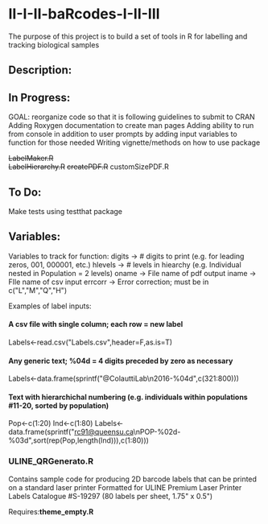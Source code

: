 # II-I-II-baRcodes-I-II-III
The purpose of this project is to build a set of tools in R for labelling and tracking biological samples

## Description:


## In Progress: 
GOAL: reorganize code so that it is following guidelines to submit to CRAN
Adding Roxygen documentation to create man pages
Adding ability to run from console in addition to user prompts by adding input variables to function for those needed
Writing vignette/methods on how to use package


~~LabelMaker.R~~  
~~LabelHierarchy.R~~
~~createPDF.R~~
customSizePDF.R


## To Do:
Make tests using testthat package




## Variables:
Variables to track for function:
digits -> # digits to print (e.g. for leading zeros, 001, 000001, etc.)
hlevels ->  # levels in hiearchy (e.g. Individual nested in Population = 2 levels)
oname -> File name of pdf output
iname -> FIle name of csv input
errcorr -> Error correction; must be in c("L","M","Q","H")

Examples of label inputs:
#### A csv file with single column; each row = new label
Labels<-read.csv("Labels.csv",header=F,as.is=T) 

#### Any generic text; %04d = 4 digits preceded by zero as necessary
Labels<-data.frame(sprintf("@ColauttiLab\n2016-%04d",c(321:800)))

#### Text with hierarchichal numbering (e.g. individuals within populations #11-20, sorted by population)
Pop<-c(1:20)
Ind<-c(1:80)
Labels<-data.frame(sprintf("rc91@queensu.ca\nPOP-%02d-%03d",sort(rep(Pop,length(Ind))),c(1:80)))



### ULINE_QRGenerato.R
Contains sample code for producing 2D barcode labels that can be printed on a standard laser printer
Formatted for ULINE Premium Laser Printer Labels
Catalogue #S-19297 (80 labels per sheet, 1.75" x 0.5")

Requires:**theme_empty.R**

